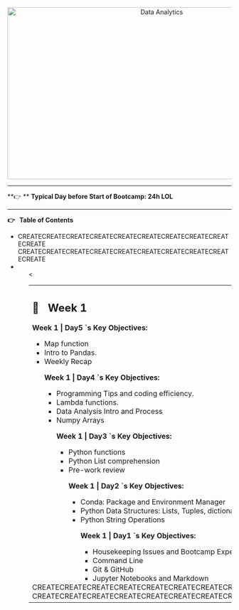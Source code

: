 <div align="center">

<img src="https://res.cloudinary.com/practicaldev/image/fetch/s--H0r31kfl--/c_limit%2Cf_auto%2Cfl_progressive%2Cq_auto%2Cw_880/http://anastasionico.uk/img/1/workplace_lapetop_notebook_coffee_cup_cup_of_coffee_working_office_startup-929375.jpg" alt="Data Analytics" style="height: 387px; width:678px;"/>

</div>

---
**👉 **&nbsp;**Typical Day before Start of Bootcamp: 24h LOL**

---

**👉 **&nbsp;** Table of Contents**
<ul><li>CREATECREATECREATECREATECREATECREATECREATECREATECREATECREATE
CREATECREATECREATECREATECREATECREATECREATECREATECREATECREATE<li>
<ul><
  
<table>
  <tr>
   <td colspan="5" > <h2>📅 &nbsp;  <strong>Week 1</strong></h2>
<p>
<strong>Week 1 | Day5 `s Key Objectives:</strong>
<ul>

<li>Map function

<li>Intro to Pandas.

<li>Weekly Recap

<p>
<strong>Week 1 | Day4 `s Key Objectives:</strong>
<ul>

<li>Programming Tips and coding efficiency.

<li>Lambda functions.

<li>Data Analysis Intro and Process

<li>Numpy Arrays

<p>
<strong>Week 1 | Day3 `s Key Objectives:</strong>
<ul>

<li>Python functions

<li>Python List comprehension

<li>Pre-work review

<p>
<strong>Week 1 | Day2 `s Key Objectives:</strong>
<ul>

<li>Conda: Package and Environment Manager

<li>Python Data Structures: Lists, Tuples, dictionaries, Sets

<li>Python String Operations

<p>
<strong>Week 1 | Day1 `s Key Objectives:</strong>
<ul>

<li>Housekeeping Issues and Bootcamp Expectation

<li>Command Line

<li>Git & GitHub

<li>Jupyter Notebooks and Markdown
</li>
</ul>
</li>
</ul>
</li>
</ul>
</li>
</ul>
</li>
</ul>
</ul></li>CREATECREATECREATECREATECREATECREATECREATECREATECREATECREATE
CREATECREATECREATECREATECREATECREATECREATECREATECREATECREATE</li></ul>